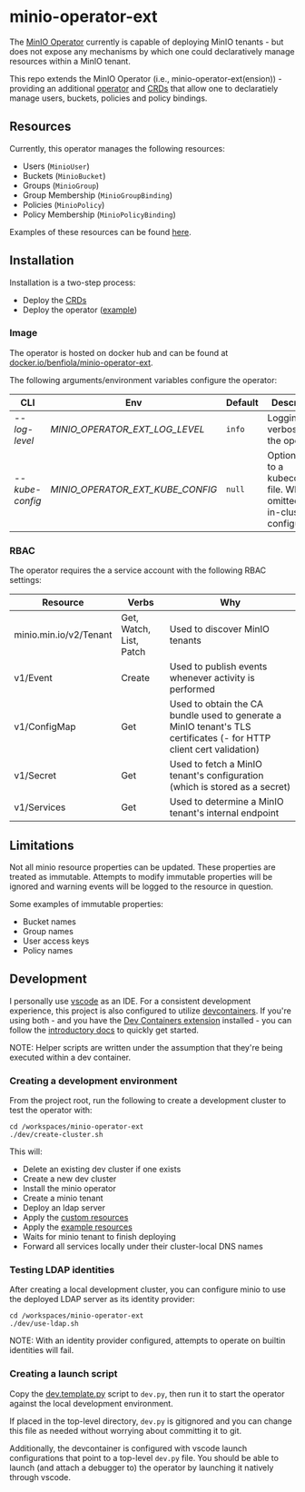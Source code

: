 # minio-operator-ext

The [MinIO Operator](https://github.com/minio/operator) currently is capable of deploying MinIO tenants - but does not expose any mechanisms by which one could declaratively manage resources within a MinIO tenant.

This repo extends the MinIO Operator (i.e., minio-operator-ext(ension)) - providing an additional [operator](./minio_operator_ext/operator.py) and [CRDs](./manifests/crds.yaml) that allow one to declaratiely manage users, buckets, policies and policy bindings.

## Resources

Currently, this operator manages the following resources:

- Users (`MinioUser`)
- Buckets (`MinioBucket`)
- Groups (`MinioGroup`)
- Group Membership (`MinioGroupBinding`)
- Policies (`MinioPolicy`)
- Policy Membership (`MinioPolicyBinding`)

Examples of these resources can be found [here](./manifests/example-resources.yaml).

## Installation

Installation is a two-step process:

- Deploy the [CRDs](./manifests/crds.yaml)
- Deploy the operator ([example](./manifests/example-deployment.yaml))

### Image

The operator is hosted on docker hub and can be found at [docker.io/benfiola/minio-operator-ext](https://hub.docker.com/r/benfiola/minio-operator-ext).

The following arguments/environment variables configure the operator:

| CLI             | Env                              | Default | Description                                                                      |
| --------------- | -------------------------------- | ------- | -------------------------------------------------------------------------------- |
| _--log-level_   | _MINIO_OPERATOR_EXT_LOG_LEVEL_   | `info`  | Logging verbosity for the operator                                               |
| _--kube-config_ | _MINIO_OPERATOR_EXT_KUBE_CONFIG_ | `null`  | Optional path to a kubeconfig file. When omitted, uses in-cluster configuration. |

### RBAC

The operator requires the a service account with the following RBAC settings:

| Resource               | Verbs                   | Why                                                                                                                 |
| ---------------------- | ----------------------- | ------------------------------------------------------------------------------------------------------------------- |
| minio.min.io/v2/Tenant | Get, Watch, List, Patch | Used to discover MinIO tenants                                                                                      |
| v1/Event               | Create                  | Used to publish events whenever activity is performed                                                               |
| v1/ConfigMap           | Get                     | Used to obtain the CA bundle used to generate a MinIO tenant's TLS certificates (- for HTTP client cert validation) |
| v1/Secret              | Get                     | Used to fetch a MinIO tenant's configuration (which is stored as a secret)                                          |
| v1/Services            | Get                     | Used to determine a MinIO tenant's internal endpoint                                                                |

## Limitations

Not all minio resource properties can be updated. These properties are treated as immutable. Attempts to modify immutable properties will be ignored and warning events will be logged to the resource in question.

Some examples of immutable properties:

- Bucket names
- Group names
- User access keys
- Policy names

## Development

I personally use [vscode](https://code.visualstudio.com/) as an IDE. For a consistent development experience, this project is also configured to utilize [devcontainers](https://containers.dev/). If you're using both - and you have the [Dev Containers extension](https://marketplace.visualstudio.com/items?itemName=ms-vscode-remote.remote-containers) installed - you can follow the [introductory docs](https://code.visualstudio.com/docs/devcontainers/tutorial) to quickly get started.

NOTE: Helper scripts are written under the assumption that they're being executed within a dev container.

### Creating a development environment

From the project root, run the following to create a development cluster to test the operator with:

```shell
cd /workspaces/minio-operator-ext
./dev/create-cluster.sh
```

This will:

- Delete an existing dev cluster if one exists
- Create a new dev cluster
- Install the minio operator
- Create a minio tenant
- Deploy an ldap server
- Apply the [custom resources](./manifests/crds.yaml)
- Apply the [example resources](./manifests/example-resources.yaml)
- Waits for minio tenant to finish deploying
- Forward all services locally under their cluster-local DNS names

### Testing LDAP identities

After creating a local development cluster, you can configure minio to use the deployed LDAP server as its identity provider:

```shell
cd /workspaces/minio-operator-ext
./dev/use-ldap.sh
```

NOTE: With an identity provider configured, attempts to operate on builtin identities will fail.

### Creating a launch script

Copy the [dev.template.py](./dev.template.py) script to `dev.py`, then run it to start the operator against the local development environment.

If placed in the top-level directory, `dev.py` is gitignored and you can change this file as needed without worrying about committing it to git.

Additionally, the devcontainer is configured with vscode launch configurations that point to a top-level `dev.py` file. You should be able to launch (and attach a debugger to) the operator by launching it natively through vscode.

